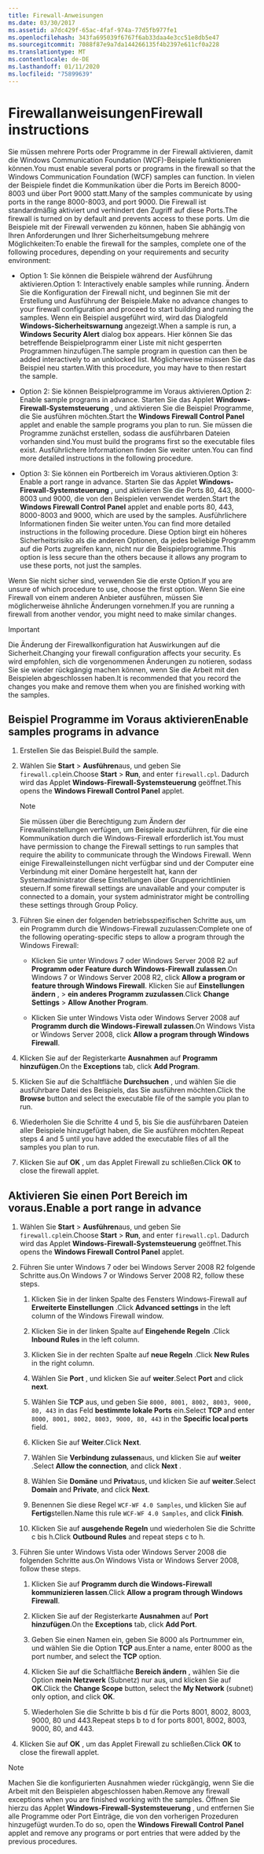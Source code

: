 ```yaml
---
title: Firewall-Anweisungen
ms.date: 03/30/2017
ms.assetid: a7dc429f-65ac-4faf-974a-77d5fb977fe1
ms.openlocfilehash: 343fa695039f6767f6ab33daa4e3cc51e8db5e47
ms.sourcegitcommit: 7088f87e9a7da144266135f4b2397e611cf0a228
ms.translationtype: MT
ms.contentlocale: de-DE
ms.lasthandoff: 01/11/2020
ms.locfileid: "75899639"
---
```

# <a name="firewall-instructions"></a><span data-ttu-id="cf643-102">Firewallanweisungen</span><span class="sxs-lookup"><span data-stu-id="cf643-102">Firewall instructions</span></span>

<span data-ttu-id="cf643-103">Sie müssen mehrere Ports oder Programme in der Firewall aktivieren, damit die Windows Communication Foundation (WCF)-Beispiele funktionieren können.</span><span class="sxs-lookup"><span data-stu-id="cf643-103">You must enable several ports or programs in the firewall so that the Windows Communication Foundation (WCF) samples can function.</span></span> <span data-ttu-id="cf643-104">In vielen der Beispiele findet die Kommunikation über die Ports im Bereich 8000-8003 und über Port 9000 statt.</span><span class="sxs-lookup"><span data-stu-id="cf643-104">Many of the samples communicate by using ports in the range 8000-8003, and port 9000.</span></span> <span data-ttu-id="cf643-105">Die Firewall ist standardmäßig aktiviert und verhindert den Zugriff auf diese Ports.</span><span class="sxs-lookup"><span data-stu-id="cf643-105">The firewall is turned on by default and prevents access to these ports.</span></span> <span data-ttu-id="cf643-106">Um die Beispiele mit der Firewall verwenden zu können, haben Sie abhängig von Ihren Anforderungen und Ihrer Sicherheitsumgebung mehrere Möglichkeiten:</span><span class="sxs-lookup"><span data-stu-id="cf643-106">To enable the firewall for the samples, complete one of the following procedures, depending on your requirements and security environment:</span></span>

- <span data-ttu-id="cf643-107">Option 1: Sie können die Beispiele während der Ausführung aktivieren.</span><span class="sxs-lookup"><span data-stu-id="cf643-107">Option 1: Interactively enable samples while running.</span></span> <span data-ttu-id="cf643-108">Ändern Sie die Konfiguration der Firewall nicht, und beginnen Sie mit der Erstellung und Ausführung der Beispiele.</span><span class="sxs-lookup"><span data-stu-id="cf643-108">Make no advance changes to your firewall configuration and proceed to start building and running the samples.</span></span> <span data-ttu-id="cf643-109">Wenn ein Beispiel ausgeführt wird, wird das Dialogfeld **Windows-Sicherheitswarnung** angezeigt.</span><span class="sxs-lookup"><span data-stu-id="cf643-109">When a sample is run, a **Windows Security Alert** dialog box appears.</span></span> <span data-ttu-id="cf643-110">Hier können Sie das betreffende Beispielprogramm einer Liste mit nicht gesperrten Programmen hinzufügen.</span><span class="sxs-lookup"><span data-stu-id="cf643-110">The sample program in question can then be added interactively to an unblocked list.</span></span> <span data-ttu-id="cf643-111">Möglicherweise müssen Sie das Beispiel neu starten.</span><span class="sxs-lookup"><span data-stu-id="cf643-111">With this procedure, you may have to then restart the sample.</span></span>

- <span data-ttu-id="cf643-112">Option 2: Sie können Beispielprogramme im Voraus aktivieren.</span><span class="sxs-lookup"><span data-stu-id="cf643-112">Option 2: Enable sample programs in advance.</span></span> <span data-ttu-id="cf643-113">Starten Sie das Applet **Windows-Firewall-Systemsteuerung** , und aktivieren Sie die Beispiel Programme, die Sie ausführen möchten.</span><span class="sxs-lookup"><span data-stu-id="cf643-113">Start the **Windows Firewall Control Panel** applet and enable the sample programs you plan to run.</span></span> <span data-ttu-id="cf643-114">Sie müssen die Programme zunächst erstellen, sodass die ausführbaren Dateien vorhanden sind.</span><span class="sxs-lookup"><span data-stu-id="cf643-114">You must build the programs first so the executable files exist.</span></span> <span data-ttu-id="cf643-115">Ausführlichere Informationen finden Sie weiter unten.</span><span class="sxs-lookup"><span data-stu-id="cf643-115">You can find more detailed instructions in the following procedure.</span></span>

- <span data-ttu-id="cf643-116">Option 3: Sie können ein Portbereich im Voraus aktivieren.</span><span class="sxs-lookup"><span data-stu-id="cf643-116">Option 3: Enable a port range in advance.</span></span> <span data-ttu-id="cf643-117">Starten Sie das Applet **Windows-Firewall-Systemsteuerung** , und aktivieren Sie die Ports 80, 443, 8000-8003 und 9000, die von den Beispielen verwendet werden.</span><span class="sxs-lookup"><span data-stu-id="cf643-117">Start the **Windows Firewall Control Panel** applet and enable ports 80, 443, 8000-8003 and 9000, which are used by the samples.</span></span> <span data-ttu-id="cf643-118">Ausführlichere Informationen finden Sie weiter unten.</span><span class="sxs-lookup"><span data-stu-id="cf643-118">You can find more detailed instructions in the following procedure.</span></span> <span data-ttu-id="cf643-119">Diese Option birgt ein höheres Sicherheitsrisiko als die anderen Optionen, da jedes beliebige Programm auf die Ports zugreifen kann, nicht nur die Beispielprogramme.</span><span class="sxs-lookup"><span data-stu-id="cf643-119">This option is less secure than the others because it allows any program to use these ports, not just the samples.</span></span>

<span data-ttu-id="cf643-120">Wenn Sie nicht sicher sind, verwenden Sie die erste Option.</span><span class="sxs-lookup"><span data-stu-id="cf643-120">If you are unsure of which procedure to use, choose the first option.</span></span> <span data-ttu-id="cf643-121">Wenn Sie eine Firewall von einem anderen Anbieter ausführen, müssen Sie möglicherweise ähnliche Änderungen vornehmen.</span><span class="sxs-lookup"><span data-stu-id="cf643-121">If you are running a firewall from another vendor, you might need to make similar changes.</span></span>

> [!IMPORTANT]
> <span data-ttu-id="cf643-122">Die Änderung der Firewallkonfiguration hat Auswirkungen auf die Sicherheit.</span><span class="sxs-lookup"><span data-stu-id="cf643-122">Changing your firewall configuration affects your security.</span></span> <span data-ttu-id="cf643-123">Es wird empfohlen, sich die vorgenommenen Änderungen zu notieren, sodass Sie sie wieder rückgängig machen können, wenn Sie die Arbeit mit den Beispielen abgeschlossen haben.</span><span class="sxs-lookup"><span data-stu-id="cf643-123">It is recommended that you record the changes you make and remove them when you are finished working with the samples.</span></span>

## <a name="enable-samples-programs-in-advance"></a><span data-ttu-id="cf643-124">Beispiel Programme im Voraus aktivieren</span><span class="sxs-lookup"><span data-stu-id="cf643-124">Enable samples programs in advance</span></span>

1. <span data-ttu-id="cf643-125">Erstellen Sie das Beispiel.</span><span class="sxs-lookup"><span data-stu-id="cf643-125">Build the sample.</span></span>

2. <span data-ttu-id="cf643-126">Wählen Sie **Start** > **Ausführen**aus, und geben Sie `firewall.cpl`ein.</span><span class="sxs-lookup"><span data-stu-id="cf643-126">Choose **Start** > **Run**, and enter `firewall.cpl`.</span></span> <span data-ttu-id="cf643-127">Dadurch wird das Applet **Windows-Firewall-Systemsteuerung** geöffnet.</span><span class="sxs-lookup"><span data-stu-id="cf643-127">This opens the **Windows Firewall Control Panel** applet.</span></span>

    > [!NOTE]
    > <span data-ttu-id="cf643-128">Sie müssen über die Berechtigung zum Ändern der Firewalleinstellungen verfügen, um Beispiele auszuführen, für die eine Kommunikation durch die Windows-Firewall erforderlich ist.</span><span class="sxs-lookup"><span data-stu-id="cf643-128">You must have permission to change the Firewall settings to run samples that require the ability to communicate through the Windows Firewall.</span></span> <span data-ttu-id="cf643-129">Wenn einige Firewalleinstellungen nicht verfügbar sind und der Computer eine Verbindung mit einer Domäne hergestellt hat, kann der Systemadministrator diese Einstellungen über Gruppenrichtlinien steuern.</span><span class="sxs-lookup"><span data-stu-id="cf643-129">If some firewall settings are unavailable and your computer is connected to a domain, your system administrator might be controlling these settings through Group Policy.</span></span>

3. <span data-ttu-id="cf643-130">Führen Sie einen der folgenden betriebsspezifischen Schritte aus, um ein Programm durch die Windows-Firewall zuzulassen:</span><span class="sxs-lookup"><span data-stu-id="cf643-130">Complete one of the following operating-specific steps to allow a program through the Windows Firewall:</span></span>

    - <span data-ttu-id="cf643-131">Klicken Sie unter Windows 7 oder Windows Server 2008 R2 auf **Programm oder Feature durch Windows-Firewall zulassen**.</span><span class="sxs-lookup"><span data-stu-id="cf643-131">On Windows 7 or Windows Server 2008 R2, click **Allow a program or feature through Windows Firewall**.</span></span> <span data-ttu-id="cf643-132">Klicken Sie auf **Einstellungen ändern** , > **ein anderes Programm zuzulassen**.</span><span class="sxs-lookup"><span data-stu-id="cf643-132">Click **Change Settings** > **Allow Another Program**.</span></span>

    - <span data-ttu-id="cf643-133">Klicken Sie unter Windows Vista oder Windows Server 2008 auf **Programm durch die Windows-Firewall zulassen**.</span><span class="sxs-lookup"><span data-stu-id="cf643-133">On Windows Vista or Windows Server 2008, click **Allow a program through Windows Firewall**.</span></span>

4. <span data-ttu-id="cf643-134">Klicken Sie auf der Registerkarte **Ausnahmen** auf **Programm hinzufügen**.</span><span class="sxs-lookup"><span data-stu-id="cf643-134">On the **Exceptions** tab, click **Add Program**.</span></span>

5. <span data-ttu-id="cf643-135">Klicken Sie auf die Schaltfläche **Durchsuchen** , und wählen Sie die ausführbare Datei des Beispiels, das Sie ausführen möchten.</span><span class="sxs-lookup"><span data-stu-id="cf643-135">Click the **Browse** button and select the executable file of the sample you plan to run.</span></span>

6. <span data-ttu-id="cf643-136">Wiederholen Sie die Schritte 4 und 5, bis Sie die ausführbaren Dateien aller Beispiele hinzugefügt haben, die Sie ausführen möchten.</span><span class="sxs-lookup"><span data-stu-id="cf643-136">Repeat steps 4 and 5 until you have added the executable files of all the samples you plan to run.</span></span>

7. <span data-ttu-id="cf643-137">Klicken Sie auf **OK** , um das Applet Firewall zu schließen.</span><span class="sxs-lookup"><span data-stu-id="cf643-137">Click **OK** to close the firewall applet.</span></span>

## <a name="enable-a-port-range-in-advance"></a><span data-ttu-id="cf643-138">Aktivieren Sie einen Port Bereich im voraus.</span><span class="sxs-lookup"><span data-stu-id="cf643-138">Enable a port range in advance</span></span>

1. <span data-ttu-id="cf643-139">Wählen Sie **Start** > **Ausführen**aus, und geben Sie `firewall.cpl`ein.</span><span class="sxs-lookup"><span data-stu-id="cf643-139">Choose **Start** > **Run**, and enter `firewall.cpl`.</span></span> <span data-ttu-id="cf643-140">Dadurch wird das Applet **Windows-Firewall-Systemsteuerung** geöffnet.</span><span class="sxs-lookup"><span data-stu-id="cf643-140">This opens the **Windows Firewall Control Panel** applet.</span></span>

2. <span data-ttu-id="cf643-141">Führen Sie unter Windows 7 oder bei Windows Server 2008 R2 folgende Schritte aus.</span><span class="sxs-lookup"><span data-stu-id="cf643-141">On Windows 7 or Windows Server 2008 R2, follow these steps.</span></span>

    1. <span data-ttu-id="cf643-142">Klicken Sie in der linken Spalte des Fensters Windows-Firewall auf **Erweiterte Einstellungen** .</span><span class="sxs-lookup"><span data-stu-id="cf643-142">Click **Advanced settings** in the left column of the Windows Firewall window.</span></span>

    2. <span data-ttu-id="cf643-143">Klicken Sie in der linken Spalte auf **Eingehende Regeln** .</span><span class="sxs-lookup"><span data-stu-id="cf643-143">Click **Inbound Rules** in the left column.</span></span>

    3. <span data-ttu-id="cf643-144">Klicken Sie in der rechten Spalte auf **neue Regeln** .</span><span class="sxs-lookup"><span data-stu-id="cf643-144">Click **New Rules** in the right column.</span></span>

    4. <span data-ttu-id="cf643-145">Wählen Sie **Port** , und klicken Sie auf **weiter**.</span><span class="sxs-lookup"><span data-stu-id="cf643-145">Select **Port** and click **next**.</span></span>

    5. <span data-ttu-id="cf643-146">Wählen Sie **TCP** aus, und geben Sie `8000, 8001, 8002, 8003, 9000, 80, 443` in das Feld **bestimmte lokale Ports** ein.</span><span class="sxs-lookup"><span data-stu-id="cf643-146">Select **TCP** and enter `8000, 8001, 8002, 8003, 9000, 80, 443` in the **Specific local ports** field.</span></span>

    6. <span data-ttu-id="cf643-147">Klicken Sie auf **Weiter**.</span><span class="sxs-lookup"><span data-stu-id="cf643-147">Click **Next**.</span></span>

    7. <span data-ttu-id="cf643-148">Wählen Sie **Verbindung zulassen**aus, und klicken Sie auf **weiter** .</span><span class="sxs-lookup"><span data-stu-id="cf643-148">Select **Allow the connection**, and click **Next** .</span></span>

    8. <span data-ttu-id="cf643-149">Wählen Sie **Domäne** und **Privat**aus, und klicken Sie auf **weiter**.</span><span class="sxs-lookup"><span data-stu-id="cf643-149">Select **Domain** and **Private**, and click **Next**.</span></span>

    9. <span data-ttu-id="cf643-150">Benennen Sie diese Regel `WCF-WF 4.0 Samples`, und klicken Sie auf **Fertig**stellen.</span><span class="sxs-lookup"><span data-stu-id="cf643-150">Name this rule `WCF-WF 4.0 Samples`, and click **Finish**.</span></span>

    10. <span data-ttu-id="cf643-151">Klicken Sie auf **ausgehende Regeln** und wiederholen Sie die Schritte c bis h.</span><span class="sxs-lookup"><span data-stu-id="cf643-151">Click **Outbound Rules** and repeat steps c to h.</span></span>

3. <span data-ttu-id="cf643-152">Führen Sie unter Windows Vista oder Windows Server 2008 die folgenden Schritte aus.</span><span class="sxs-lookup"><span data-stu-id="cf643-152">On Windows Vista or Windows Server 2008, follow these steps.</span></span>

    1. <span data-ttu-id="cf643-153">Klicken Sie auf **Programm durch die Windows-Firewall kommunizieren lassen**.</span><span class="sxs-lookup"><span data-stu-id="cf643-153">Click **Allow a program through Windows Firewall**.</span></span>

    2. <span data-ttu-id="cf643-154">Klicken Sie auf der Registerkarte **Ausnahmen** auf **Port hinzufügen**.</span><span class="sxs-lookup"><span data-stu-id="cf643-154">On the **Exceptions** tab, click **Add Port**.</span></span>

    3. <span data-ttu-id="cf643-155">Geben Sie einen Namen ein, geben Sie 8000 als Portnummer ein, und wählen Sie die Option **TCP** aus.</span><span class="sxs-lookup"><span data-stu-id="cf643-155">Enter a name, enter 8000 as the port number, and select the **TCP** option.</span></span>

    4. <span data-ttu-id="cf643-156">Klicken Sie auf die Schaltfläche **Bereich ändern** , wählen Sie die Option **mein Netzwerk** (Subnetz) nur aus, und klicken Sie auf **OK**.</span><span class="sxs-lookup"><span data-stu-id="cf643-156">Click the **Change Scope** button, select the **My Network** (subnet) only option, and click **OK**.</span></span>

    5. <span data-ttu-id="cf643-157">Wiederholen Sie die Schritte b bis d für die Ports 8001, 8002, 8003, 9000, 80 und 443.</span><span class="sxs-lookup"><span data-stu-id="cf643-157">Repeat steps b to d for ports 8001, 8002, 8003, 9000, 80, and 443.</span></span>

4. <span data-ttu-id="cf643-158">Klicken Sie auf **OK** , um das Applet Firewall zu schließen.</span><span class="sxs-lookup"><span data-stu-id="cf643-158">Click **OK** to close the firewall applet.</span></span>

> [!NOTE]
> <span data-ttu-id="cf643-159">Machen Sie die konfigurierten Ausnahmen wieder rückgängig, wenn Sie die Arbeit mit den Beispielen abgeschlossen haben.</span><span class="sxs-lookup"><span data-stu-id="cf643-159">Remove any firewall exceptions when you are finished working with the samples.</span></span> <span data-ttu-id="cf643-160">Öffnen Sie hierzu das Applet **Windows-Firewall-Systemsteuerung** , und entfernen Sie alle Programme oder Port Einträge, die von den vorherigen Prozeduren hinzugefügt wurden.</span><span class="sxs-lookup"><span data-stu-id="cf643-160">To do so, open the **Windows Firewall Control Panel** applet and remove any programs or port entries that were added by the previous procedures.</span></span>
